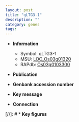 ```yaml
---
layout: post
title: "qLTG3-1"
description: ""
category: genes
tags: 
---
```


* **Information**  
    + Symbol: qLTG3-1  
    + MSU: [LOC_Os03g01320](http://rice.uga.edu/cgi-bin/ORF_infopage.cgi?orf=LOC_Os03g01320)  
    + RAPdb: [Os03g0103300](http://rapdb.dna.affrc.go.jp/viewer/gbrowse_details/irgsp1?name=Os03g0103300)  

* **Publication**  

* **Genbank accession number**  

* **Key message**  

* **Connection**  

[//]: # * **Key figures**  


